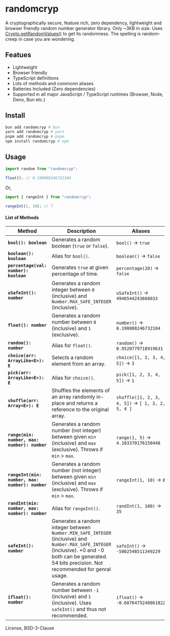 # randomcryp

A cryptographically secure, feature rich, zero dependency, lightweight and browser friendly random number generator library. Only ~3KB in size.
Uses [Crypto.getRandomValues()](https://developer.mozilla.org/en-US/docs/Web/API/Crypto/getRandomValues) to get its randomness.
The spelling is random-creep in case you are wondering.

## Featues

- Lightweight
- Browser friendly
- TypeScript definitions
- Lots of methods and commonn aliases
- Batteries Included (Zero dependencies)
- Supported in all major JavaScript / TypeScript runtimes (Browser, Node, Deno, Bun etc.)

## Install

```bash
bun add randomcryp # bun
yarn add randomcryp # yarn
pnpm add randomcryp # pnpm
npm install randomcryp # npm
```

## Usage

```ts
import random from "randomcryp";

float(); // 0.190088246732104
```

Or,

```ts
import { rangeInt } from "randomcryp";

rangeInt(1, 10); // 7
```

#### List of Methods

| Method                                           | Description                                                                                                                                                                                               | Aliases                                          |
| ------------------------------------------------ | --------------------------------------------------------------------------------------------------------------------------------------------------------------------------------------------------------- | ------------------------------------------------ |
| **`bool(): boolean`**                            | Generates a random boolean (`true` or `false`).                                                                                                                                                           | `bool()` → `true`                                |
| **`boolean(): boolean`**                         | Alias for `bool()`.                                                                                                                                                                                       | `boolean()` → `false`                            |
| **`percentage(val: number): boolean`**           | Generates `true` at given percentage of time.                                                                                                                                                             | `percentage(20)` → `false`                       |
| **`uSafeInt(): number`**                         | Generates a random integer between `0` (inclusive) and `Number.MAX_SAFE_INTEGER` (inclusive).                                                                                                             | `uSafeInt()` → `4946544243668033`                |
| **`float(): number`**                            | Generates a random number between `0` (inclusive) and `1` (exclusive).                                                                                                                                    | `number()` → `0.190088246732104`                 |
| **`random(): number`**                           | Alias for `float()`.                                                                                                                                                                                      | `random()` → `0.9520779718919631`                |
| **`choice(arr: ArrayLike<E>): E`**               | Selects a random element from an array.                                                                                                                                                                   | `choice([1, 2, 3, 4, 5])` → `3`                  |
| **`pick(arr: ArrayLike<E>): E`**                 | Alias for `choice()`.                                                                                                                                                                                     | `pick([1, 2, 3, 4, 5])` → `1`                    |
| **`shuffle(arr: Array<E>): E`**                  | Shuffles the elements of an array randomly in-place and returns a reference to the original array.                                                                                                        | `shuffle([1, 2, 3, 4, 5])` → `[ 1, 3, 2, 5, 4 ]` |
| **`range(min: number, max: number): number`**    | Generates a random number (not integer) between given `min` (inclusive) and `max` (exclusive). Throws if `min` > `max`.                                                                                   | `range(1, 5)` → `4.103370176158448`              |
| **`rangeInt(min: number, max: number): number`** | Generates a random number (not integer) between given `min` (inclusive) and `max` (exclusive). Throws if `min` > `max`.                                                                                   | `rangeInt(1, 10)` → `8`                          |
| **`randInt(min: number, max: number): number`**  | Alias for `rangeInt()`.                                                                                                                                                                                   | `randInt(1, 100)` → `35`                         |
| **`safeInt(): number`**                          | Generates a random integer between `Number.MIN_SAFE_INTEGER` (inclusive) and `Number.MAX_SAFE_INTEGER` (inclusive). +0 and -0 both can be generated. 54 bits precision. Not recommended for genral usage. | `safeInt()` → `-5802548511349229`                |
| **`ifloat(): number`**                           | Generates a random number between `-1` (inclusive) and `1` (inclusive). Uses `safeInt()` and thus not recommended.                                                                                        | `ifloat()` → `-0.6076475248861822`               |

License, BSD-3-Clause
